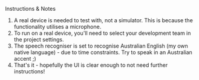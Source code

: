 Instructions & Notes

1. A real device is needed to test with, not a simulator. This is because the functionality utilises a microphone.
2. To run on a real device, you'll need to select your development team in the project settings.
3. The speech recogniser is set to recognise Australian English (my own native language) - due to time constraints. Try to speak in an Australian accent ;)
4. That's it - hopefully the UI is clear enough to not need further instructions!
